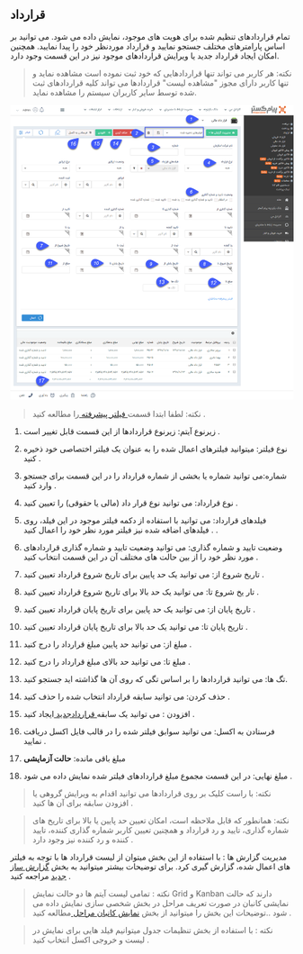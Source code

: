 ## قرارداد


تمام قراردادهای تنظیم شده برای هویت های موجود، نمایش داده می شود. می توانید بر اساس پارامترهای مختلف جستجو نمایید و قرارداد موردنظر خود را پیدا نمایید. همچنین امکان ایجاد قرارداد جدید یا ویرایش قراردادهای موجود نیز در این قسمت وجود دارد.

> نکته: هر کاربر می تواند تنها قراردادهایی که خود ثبت نموده است مشاهده نماید و تنها کاربر دارای مجوز "مشاهده لیست" قراردادها می تواند کلیه قراردادهای ثبت شده توسط سایر کاربران سیستم را مشاهده نماید.

![](ghardad11%20-%20Copy.png)


> نکته: لطفا ابتدا قسمت[  فیلتر پیشرفته ](https://github.com/1stco/PayamGostarDocs/blob/master/help%202.5.4/Customer-relationship-management/Advanced-filter/Advanced-filter.md) را مطالعه کنید .  


1. زیرنوع آیتم: زیرنوع قراردادها از این قسمت قابل تغییر است .

2. نوع فیلتر: میتوانید فیلترهای اعمال شده را به عنوان یک فیلتر اختصاصی خود ذخیره کنید .

3. شماره:می توانید شماره یا بخشی از شماره قرارداد را در این قسمت برای جستجو وارد کنید .

4.  نوع قرارداد: می توانید نوع قرار داد (مالی یا حقوقی) را تعیین کنید .

5. فیلدهای قرارداد: می توانید با استفاده از دکمه فیلتر موجود در این فیلد،  روی فیلدهای اضافه شده نیز فیلتر مورد نظر خود را اعمال کنید . .

6.  وضعیت تایید و شماره گذاری: می توانید وضعیت تایید و شماره گذاری قراردادهای مورد نظر خود را از بین حالت های مختلف آن در این قسمت انتخاب کنید .

7. تاریخ شروع از:  می توانید یک حد پایین برای تاریخ شروع قرارداد تعیین کنید .

8. تار یخ شروع تا: می توانید یک حد  بالا برای تاریخ شروع قرارداد تعیین کنید .

9. تاریخ پایان از: می توانید یک حد پایین برای تاریخ پایان قرارداد تعیین کنید .

10. تاریخ پایان تا:  می توانید یک حد بالا برای تاریخ پایان قرارداد تعیین کنید .

11. مبلغ از: می توانید حد پایین مبلغ قرارداد را درج کنید .

12. مبلغ تا:  می توانید حد بالای مبلغ قرارداد را درج کنید .

13. تگ ها: می توانید قراردادها را بر اساس تگی که روی آن ها گذاشته اید جستجو کنید.

14. حذف کردن: می توانید سابقه قرارداد انتخاب شده را حذف کنید .

15. افزودن : می توانید یک سابقه[ قراردادجدید ](https://github.com/1stco/PayamGostarDocs/blob/master/help%202.5.4/Integrated-bank/Database/Records/New-contract/New-contract.md)ایجاد کنید .

16. فرستادن به اکسل: می توانید سوابق فیلتر شده را در قالب فایل اکسل دریافت نمایید .

17. مبلغ باقی مانده: **حالت آزمایشی**

18. مبلغ نهایی: در این قسمت مجموع مبلغ قراردادهای فیلتر شده نمایش داده می شود .

> نکته: با راست کلیک بر روی قراردادها می توانید اقدام به ویرایش گروهی یا افزودن سابقه برای آن ها کنید .


> نکته: همانطور که قابل ملاحظه است، امکان تعیین حد پایین یا بالا برای تاریخ های شماره گذاری، تایید و رد قرارداد و همچنین تعیین کاربر شماره گذاری کننده، تایید کننده و رد کننده نیز وجود دارد .


مدیریت گزارش ها :  با استفاده از این بخش میتوان از لیست قرارداد ها با توجه به فیلتر های اعمال شده، گزارش گیری کرد. برای توضیحات بیشتر میتوانید به بخش [گزارش ساز جدید](https://github.com/1stco/PayamGostarDocs/blob/master/help%202.5.4/Management-and-reports/Report-Builder/Report-Builder.md) مراجعه کنید .

> نکته : تمامی لیست آیتم ها دو حالت نمایش Grid و Kanban دارند که حالت نمایشی کانبان در صورت تعریف مراحل در بخش شخصی سازی نمایش داده می شود ..توضیحات این بخش را میتوانید از  بخش [نمایش کانبان مراحل ](https://github.com/1stco/PayamGostarDocs/blob/master/help%202.5.4/Integrated-bank/Database/Records/leveling/leveling.md)مطالعه کنید .

> نکته :  با استفاده از بخش تنظیمات جدول میتوانیم فیلد هایی برای نمایش در لیست و خروجی اکسل انتخاب کنید .


